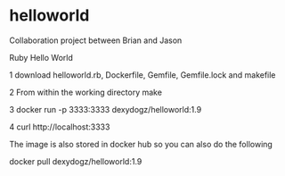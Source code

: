 # helloworld
Collaboration project between Brian and Jason

Ruby Hello World

1   download helloworld.rb, Dockerfile, Gemfile, Gemfile.lock and makefile 

2   From within the working directory 
    make

3   docker run -p 3333:3333 dexydogz/helloworld:1.9

4   curl http://localhost:3333

The image is also stored in docker hub so you can also do the following

docker pull dexydogz/helloworld:1.9 